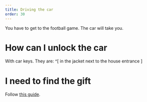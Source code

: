 ```yaml
---
title: Driving the car
order: 30
---
```


You have to get to the football game. The car will take you.

# How can I unlock the car
With car keys. They are: ^[ in the jacket next to the house entrance ]

# I need to find the gift
Follow [this guide](gift).
